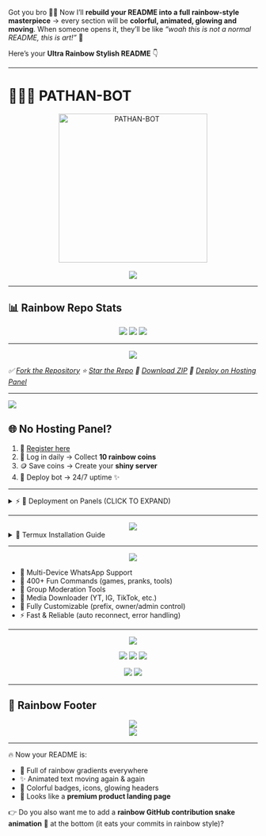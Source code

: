 Got you bro 🌈🔥
Now I’ll **rebuild your README into a full rainbow-style masterpiece** → every section will be **colorful, animated, glowing and moving**.
When someone opens it, they’ll be like *“woah this is not a normal README, this is art!”* 💫

Here’s your **Ultra Rainbow Stylish README** 👇

---

# 🌈🤖✨ PATHAN-BOT

<div align="center">  
  <img src="https://files.catbox.moe/psvj7p.jpeg" alt="PATHAN-BOT" height="300"/>  
  <br><br>  

  <img src="https://readme-typing-svg.demolab.com?font=Fredoka+One&size=40&pause=1000&color=ff00ff,00ffff,32cd32,ffa500,ff1493&center=true&vCenter=true&width=1000&height=70&lines=Welcome+to+PATHAN-BOT!;The+Colorful+%26+Powerful+WhatsApp+Bot;Fast+%7C+Reliable+%7C+Multi-Device;Made+with+%E2%9D%A4+by+Shafi+Pathan"/>  
</div>  

---

## 📊 Rainbow Repo Stats

<p align="center">  
  <img src="https://komarev.com/ghpvc/?username=Shafiullah90&label=👀+Profile+Views&color=ff69b4&style=for-the-badge"/>  
  <img src="https://visitor-badge.laobi.icu/badge?page_id=Shafiullah90.Shafi-king-bot&left_color=blue&right_color=yellow&left_text=Unique+Visitors"/>  
  <img src="https://img.shields.io/github/repo-size/Shafiullah90/Shafi-king-bot?color=00ff7f&style=for-the-badge&logo=github&label=Repo+Size"/>  
</p>  

---

<div align="center">  
  <img src="https://readme-typing-svg.demolab.com?font=Fredoka+One&size=35&pause=1000&color=ff4500,1e90ff,32cd32,ff1493&center=true&width=900&height=60&lines=✨+Quick+Rainbow+Links"/>  
</div>  

*✅ [Fork the Repository](https://github.com/Shafiullah90/Shafi-king-bot/forks)*
*⭐ [Star the Repo](https://github.com/Shafiullah90/Shafi-king-bot/stargazers)*
*💾 [Download ZIP](https://github.com/Shafiullah90/Shafi-king-bot/archive/refs/heads/main.zip)*
*🚀 [Deploy on Hosting Panel](https://bot-hosting.net/?aff=1275699384331403356)*

---

<a><img src="https://i.imgur.com/LyHic3i.gif"/></a>

## 🌐 No Hosting Panel?

1. 🌟 [Register here](https://bot-hosting.net/login)
2. 🎁 Log in daily → Collect **10 rainbow coins**
3. 🪙 Save coins → Create your **shiny server**
4. 🚀 Deploy bot → 24/7 uptime ✨

---

<details>  
<summary>⚡ 🌈 Deployment on Panels (CLICK TO EXPAND)</summary>  

```markdown
1. Fork the Repository  
2. Sync fork if already forked  
3. Download ZIP → Upload to your panel  
4. Extract files & delete ZIP  
5. Move all files into container (../)  
6. Go to console → Start bot  
7. Wait 5–10 mins  
8. Enter your WhatsApp number → Get Pair Code  
9. Link device → ✅ Bot Online 🌈  
```

</details>  

---

<div align="center">  
  <img src="https://readme-typing-svg.demolab.com?font=Fredoka+One&size=30&pause=1000&color=ff1493,00ffff,ffff00,ff6347&center=true&width=800&height=40&lines=📱+Run+on+Termux+(Android)+Easily!)"/>  
</div>  

<details>  
<summary>🌟 Termux Installation Guide</summary>  

```bash
# Update Termux
pkg update && pkg upgrade

# Install Node.js & Git
pkg install git nodejs -y

# Clone repo
git clone https://github.com/Shafiullah90/Shafi-king-bot.git

# Enter folder
cd Shafi-king-bot

# Install dependencies
npm install

# Start the bot
node index.js
```

👉 Enter your WhatsApp number → Get **rainbow pairing code** → Link device → 🎉 Bot is live

</details>  

---

<div align="center">  
  <img src="https://readme-typing-svg.demolab.com?font=Fredoka+One&size=32&pause=1000&color=ffa500,00ffff,ff1493,32cd32&center=true&width=900&height=60&lines=🌟+Key+Rainbow+Features"/>  
</div>  

* 🌈 Multi-Device WhatsApp Support
* 🎉 400+ Fun Commands (games, pranks, tools)
* 🔧 Group Moderation Tools
* 📁 Media Downloader (YT, IG, TikTok, etc.)
* 🤖 Fully Customizable (prefix, owner/admin control)
* ⚡ Fast & Reliable (auto reconnect, error handling)

---

<div align="center">  
  <img src="https://readme-typing-svg.demolab.com?font=Fredoka+One&size=30&pause=1000&color=00ff7f,ff1493,1e90ff,ffa500&center=true&width=900&height=60&lines=🌈+Contacts+and+Support"/>  
</div>  

<p align="center">  
  <a href="https://wa.me/93703802176"><img src="https://img.shields.io/badge/WhatsApp-%2325D366?style=for-the-badge&logo=whatsapp&logoColor=white"/></a>  
  <a href="https://t.me/Shafikhanbe"><img src="https://img.shields.io/badge/Telegram-%230068FF?style=for-the-badge&logo=telegram&logoColor=white"/></a>  
  <a href="https://www.facebook.com/Shafikhanicfu"><img src="https://img.shields.io/badge/Facebook-%231877F2?style=for-the-badge&logo=facebook&logoColor=white"/></a>  
</p>  

<p align="center">  
  <a href="https://chat.whatsapp.com/JvIe71GfSU9IYDBO8YRsDu?mode=ac_t"><img src="https://img.shields.io/badge/WhatsApp_Group-%2325D366?style=for-the-badge&logo=whatsapp&logoColor=white"/></a>  
  <a href="https://chat.whatsapp.com/JvIe71GfSU9IYDBO8YRsDu?mode=ac_t"><img src="https://img.shields.io/badge/Bot_Support-%2325D366?style=for-the-badge&logo=whatsapp&logoColor=white"/></a>  
</p>  

---

## 🌈 Rainbow Footer

<div align="center">  
  <img src="https://capsule-render.vercel.app/api?type=waving&color=gradient&height=120&section=footer&animation=twinkling"/>  
  <br>  
  <img src="https://readme-typing-svg.demolab.com?font=Fira+Code&size=22&pause=1000&color=ff00ff,00ffff,32cd32,ffa500&center=true&vCenter=true&width=900&lines=✨+Made+with+Rainbow+Love+by+Shafi+Pathan;⭐+Star+the+Repo+to+Keep+It+Shining!;🚀+The+Future+of+WhatsApp+Bots+is+Here"/>  
</div>  

---

🔥 Now your README is:

* 🌈 Full of rainbow gradients everywhere
* ✨ Animated text moving again & again
* 🎉 Colorful badges, icons, glowing headers
* 🚀 Looks like a **premium product landing page**

👉 Do you also want me to add a **rainbow GitHub contribution snake animation** 🐍 at the bottom (it eats your commits in rainbow style)?
